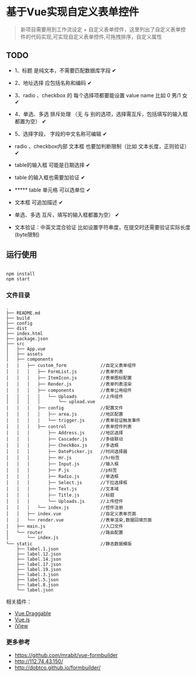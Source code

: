 # 基于Vue实现自定义表单控件

> 新项目需要用到工作流设定 + 自定义表单控件，这里列出了自定义表单控件的代码实现,可实现自定义表单控件,可拖拽排序，自定义属性

## TODO

- 1、标题 是纯文本，不需要匹配数据库字段                                              ✔
- 2、地址选择 应包括名称和编码                                                       ✔
- 3、radio 、checkbox  的 每个选择项都要能设置 value  name  比如 0 男/1 女            ✔
- 4、单选、多选 排斥处理 （无 与 别的选项，选择需互斥，包括填写的输入框都置为空）         ✔
- 5、选择字段， 字段的中文名称可编辑                                                  ✔

- radio 、checkbox内部 文本框 也要加判断限制（比如 文本长度，正则验证）                 ✔
- table的输入框 可能是日期选择                                                       ✔
- table 的输入框也需要加验证                                                        ✔
- ***** table 单元格 可以选单位                                                     ✔
- 文本框 可追加描述                                                                 ✔
- 单选、多选 互斥，填写的输入框都置为空）                                             ✔
- 文本验证：中英文混合验证 比如设置字符串度，在提交时还需要验证实际长度(byte限制)


## 运行使用

``` bash

npm install
npm start

```

### 文件目录

```
.
├── README.md
├── build
├── config
├── dist
├── index.html
├── package.json
├── src
│   ├── App.vue
│   ├── assets
│   ├── components
│   │   ├── custom_form             //自定义表单组件
│   │   │   ├── FormList.js         //表单列表    
│   │   │   ├── ItemIcon.js         //表单图标配置
│   │   │   ├── Render.js           //表单列表渲染
│   │   │   ├── components          //表单公用组件
│   │   │   │   └── Uploads         //上传组件
│   │   │   │       └── upload.vue
│   │   │   ├── config              //配置文件
│   │   │   │   ├── area.js         //地区配置
│   │   │   │   └── trigger.js      //表单验证触发事件
│   │   │   ├── control             //表单控件列表
│   │   │       ├── Address.js      //地区选择
│   │   │       ├── Cascader.js     //多级联动
│   │   │       ├── CheckBox.js     //多选框
│   │   │       ├── DatePicker.js   //时间选择器
│   │   │       ├── Hr.js           //hr标签
│   │   │       ├── Input.js        //输入框
│   │   │       ├── P.js            //p标签
│   │   │       ├── Radio.js        //单选框
│   │   │       ├── Select.js       //下拉选择框
│   │   │       ├── Text.js         //文本域
│   │   │       ├── Title.js        //标题
│   │   │       └── Uploads.js      //上传控件
│   │   │   └── index.js            //控件注册
│   │   ├── index.vue               //自定义表单页面
│   │   └── render.vue              //表单渲染,数据回填页面
│   ├── main.js                     //入口文件
│   └── router                      //路由配置
│       └── index.js
└── static                          //静态数据模版
    ├── label.1.json
    ├── label.12.json
    ├── label.14.json
    ├── label.17.json
    ├── label.19.json
    ├── label.3.json
    ├── label.5.json
    ├── label.8.json
    └── label.json
```

相关插件：
- [Vue.Draggable](https://github.com/SortableJS/Vue.Draggable)
- [Vue.js](https://vuejs.org/)
- [iView](https://www.iviewui.com/docs/guide/install)

### 更多参考
- https://github.com/mrabit/vue-formbuilder
- http://112.74.43.150/
- http://dobtco.github.io/formbuilder/

